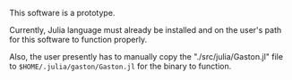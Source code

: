 This software is a prototype.

Currently, Julia language must already be installed and on the user's path for this software to function properly.

Also, the user presently has to manually copy the "./src/julia/Gaston.jl" file to `$HOME/.julia/gaston/Gaston.jl` for the binary to function.
